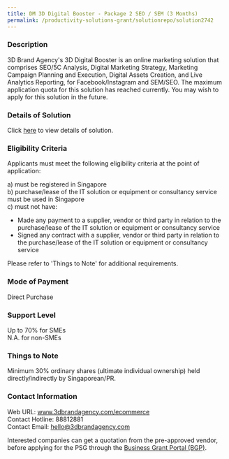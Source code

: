 ```yaml
---
title: DM 3D Digital Booster - Package 2 SEO / SEM (3 Months)
permalink: /productivity-solutions-grant/solutionrepo/solution2742
---
```


### Description

3D Brand Agency's 3D Digital Booster is an online marketing solution that comprises SEO/5C Analysis, Digital Marketing Strategy, Marketing Campaign Planning and Execution, Digital Assets Creation, and Live Analytics Reporting, for Facebook/Instagram and SEM/SEO.  The maximum application quota for this solution has reached currently. You may wish to apply for this solution in the future.

### Details of Solution

Click <a href='https://www.gobusiness.gov.sg/images/psg/DM_3D_BRAND_AGENCY_20210423_Desensitised_Annex_3_Part_34.pdf' target='_blank' rel='noopener'>here</a> to view details of solution.

### Eligibility Criteria

Applicants must meet the following eligibility criteria at the point of application:

a) must be registered in Singapore <br>
b) purchase/lease of the IT solution or equipment or consultancy service must be used in Singapore <br>
c) must not have:
- Made any payment to a supplier, vendor or third party in relation to the purchase/lease of the IT solution or equipment or consultancy service
- Signed any contract with a supplier, vendor or third party in relation to the purchase/lease of the IT solution or equipment or consultancy service

Please refer to 'Things to Note' for additional requirements.

### Mode of Payment
Direct Purchase

### Support Level
Up to 70% for SMEs <br>
N.A. for non-SMEs

### Things to Note
Minimum 30% ordinary shares (ultimate individual ownership) held directly/indirectly by Singaporean/PR.

### Contact Information
Web URL: www.3dbrandagency.com/ecommerce <br>Contact Hotline: 88812881 <br>Contact Email: hello@3dbrandagency.com <br>

Interested companies can get a quotation from the pre-approved vendor, before applying for the PSG through the <a target='_blank' rel='noopener' href='https://www.businessgrants.gov.sg/'>Business Grant Portal (BGP)</a>.
